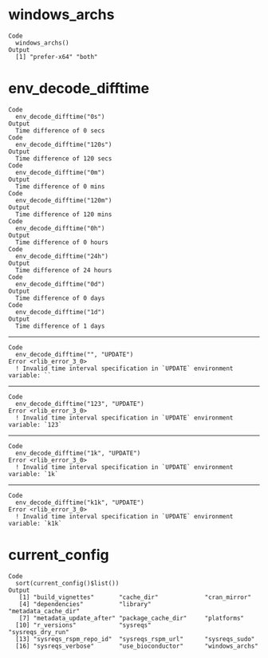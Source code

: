 # windows_archs

    Code
      windows_archs()
    Output
      [1] "prefer-x64" "both"      

# env_decode_difftime

    Code
      env_decode_difftime("0s")
    Output
      Time difference of 0 secs
    Code
      env_decode_difftime("120s")
    Output
      Time difference of 120 secs
    Code
      env_decode_difftime("0m")
    Output
      Time difference of 0 mins
    Code
      env_decode_difftime("120m")
    Output
      Time difference of 120 mins
    Code
      env_decode_difftime("0h")
    Output
      Time difference of 0 hours
    Code
      env_decode_difftime("24h")
    Output
      Time difference of 24 hours
    Code
      env_decode_difftime("0d")
    Output
      Time difference of 0 days
    Code
      env_decode_difftime("1d")
    Output
      Time difference of 1 days

---

    Code
      env_decode_difftime("", "UPDATE")
    Error <rlib_error_3_0>
      ! Invalid time interval specification in `UPDATE` environment variable: ``

---

    Code
      env_decode_difftime("123", "UPDATE")
    Error <rlib_error_3_0>
      ! Invalid time interval specification in `UPDATE` environment variable: `123`

---

    Code
      env_decode_difftime("1k", "UPDATE")
    Error <rlib_error_3_0>
      ! Invalid time interval specification in `UPDATE` environment variable: `1k`

---

    Code
      env_decode_difftime("k1k", "UPDATE")
    Error <rlib_error_3_0>
      ! Invalid time interval specification in `UPDATE` environment variable: `k1k`

# current_config

    Code
      sort(current_config()$list())
    Output
       [1] "build_vignettes"       "cache_dir"             "cran_mirror"          
       [4] "dependencies"          "library"               "metadata_cache_dir"   
       [7] "metadata_update_after" "package_cache_dir"     "platforms"            
      [10] "r_versions"            "sysreqs"               "sysreqs_dry_run"      
      [13] "sysreqs_rspm_repo_id"  "sysreqs_rspm_url"      "sysreqs_sudo"         
      [16] "sysreqs_verbose"       "use_bioconductor"      "windows_archs"        

